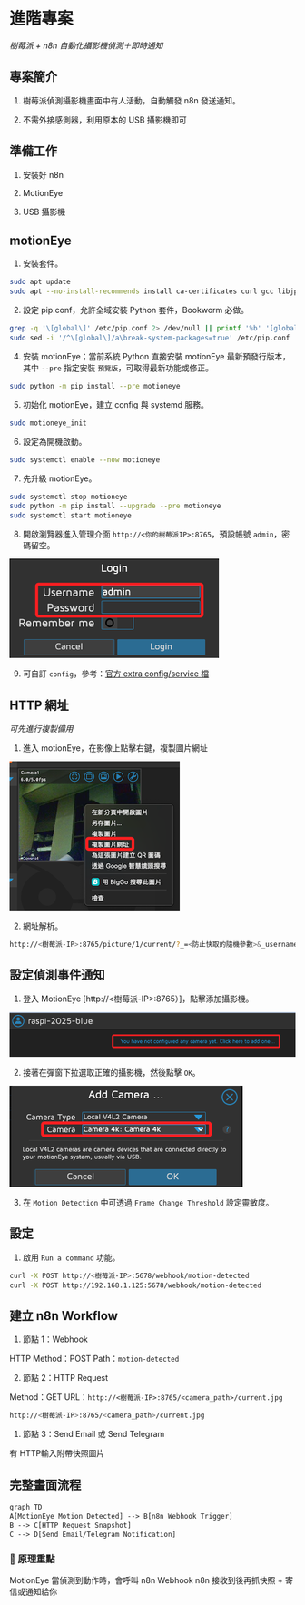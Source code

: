 # 進階專案

_樹莓派 + n8n 自動化攝影機偵測＋即時通知_

## 專案簡介

1. 樹莓派偵測攝影機畫面中有人活動，自動觸發 n8n 發送通知。

2. 不需外接感測器，利用原本的 USB 攝影機即可


## 準備工作

1. 安裝好 n8n

2. MotionEye

3. USB 攝影機

## motionEye

1. 安裝套件。

```bash
sudo apt update
sudo apt --no-install-recommends install ca-certificates curl gcc libjpeg62-turbo-dev libcurl4-openssl-dev libssl-dev -y
```

2. 設定 pip.conf，允許全域安裝 Python 套件，Bookworm 必做。

```bash
grep -q '\[global\]' /etc/pip.conf 2> /dev/null || printf '%b' '[global]\n' | sudo tee -a /etc/pip.conf > /dev/null
sudo sed -i '/^\[global\]/a\break-system-packages=true' /etc/pip.conf
```

4. 安裝 motionEye；當前系統 Python 直接安裝 motionEye 最新預發行版本，
其中 `--pre` 指定安裝 `預覽版`，可取得最新功能或修正。

```bash
sudo python -m pip install --pre motioneye
```

5. 初始化 motionEye，建立 config 與 systemd 服務。

```bash
sudo motioneye_init
```

6. 設定為開機啟動。

```bash
sudo systemctl enable --now motioneye
```

7. 先升級 motionEye。

```bash
sudo systemctl stop motioneye
sudo python -m pip install --upgrade --pre motioneye
sudo systemctl start motioneye
```

8. 開啟瀏覽器進入管理介面 `http://<你的樹莓派IP>:8765`，預設帳號 `admin`，密碼留空。

![](images/img_25.png)

9. 可自訂 `config`，參考：[官方 extra config/service 檔](https://github.com/motioneye-project/motioneye/tree/dev/motioneye/extra)

## HTTP 網址

_可先進行複製備用_

1. 進入 motionEye，在影像上點擊右鍵，複製圖片網址

![](images/img_28.png)

2. 網址解析。

```bash
http://<樹莓派-IP>:8765/picture/1/current/?_=<防止快取的隨機參數>&_username=admin&_signature=<驗證身份的安全簽章>
```

## 設定偵測事件通知

1. 登入 MotionEye [http://<樹莓派-IP>:8765）]，點擊添加攝影機。

![](images/img_26.png)

2. 接著在彈窗下拉選取正確的攝影機，然後點擊 `OK`。

![](images/img_27.png)

3. 在 `Motion Detection` 中可透過 `Frame Change Threshold` 設定靈敏度。

## 設定

1. 啟用 `Run a command` 功能。

```bash
curl -X POST http://<樹莓派-IP>:5678/webhook/motion-detected
curl -X POST http://192.168.1.125:5678/webhook/motion-detected
```

## 建立 n8n Workflow

1. 節點 1：Webhook

HTTP Method：POST
Path：`motion-detected`

2. 節點 2：HTTP Request

Method：GET
URL：`http://<樹莓派-IP>:8765/<camera_path>/current.jpg`

```bash
http://<樹莓派-IP>:8765/<camera_path>/current.jpg
```

1. 節點 3：Send Email 或 Send Telegram

有 HTTP輸入附帶快照圖片



## 完整畫面流程

```mermaid
graph TD
A[MotionEye Motion Detected] --> B[n8n Webhook Trigger]
B --> C[HTTP Request Snapshot]
C --> D[Send Email/Telegram Notification]
```



### 📌 原理重點

MotionEye 當偵測到動作時，會呼叫 n8n Webhook
n8n 接收到後再抓快照 + 寄信或通知給你



